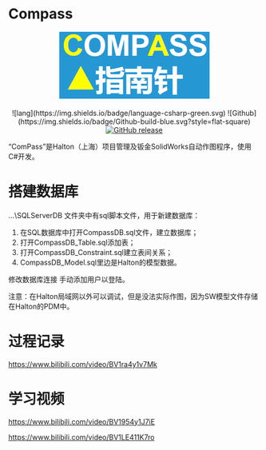 # Compass

<div align="center">
 <img src="https://raw.githubusercontent.com/felixzhu1989/Compass/main/Compass/images/COMPASS.png" alt="compass">
</div>

<br/>

<div align="center">  
  ![lang](https://img.shields.io/badge/language-csharp-green.svg)
  ![Github](https://img.shields.io/badge/Github-build-blue.svg?style=flat-square)
  <a href="https://github.com/felixzhu1989/Compass/releases">
    <img src="https://img.shields.io/github/release/iawia002/annie.svg?style=flat-square" alt="GitHub release">
  </a> 
</div>

“ComPass”是Halton（上海）项目管理及钣金SolidWorks自动作图程序，使用C#开发。

# 搭建数据库

...\SQLServerDB 文件夹中有sql脚本文件，用于新建数据库：

1. 在SQL数据库中打开CompassDB.sql文件，建立数据库；
2. 打开CompassDB_Table.sql添加表；
3. 打开CompassDB_Constraint.sql建立表间关系；
4. CompassDB_Model.sql里边是Halton的模型数据。

修改数据库连接
手动添加用户以登陆。

注意：在Halton局域网以外可以调试，但是没法实际作图，因为SW模型文件存储在Halton的PDM中。


# 过程记录

 https://www.bilibili.com/video/BV1ra4y1v7Mk
 
 
# 学习视频
 https://www.bilibili.com/video/BV1954y1J7iE
 
 https://www.bilibili.com/video/BV1LE411K7ro
 
 
 
